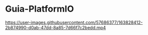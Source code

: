 # Guia-PlatformIO




https://user-images.githubusercontent.com/57686377/163828412-2b874990-d0ab-47dd-8a85-7d66f7c2bedd.mp4

